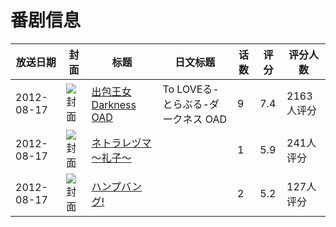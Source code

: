 # 番剧信息

|放送日期|封面|标题|日文标题|话数|评分|评分人数|
|---|---|---|---|---|---|---|
|2012-08-17|![封面](https://lain.bgm.tv/pic/cover/c/07/a4/45884_cdz4x.jpg)|[出包王女Darkness OAD](https://bangumi.tv/subject/45884)|To LOVEる-とらぶる-ダークネス OAD|9|7.4|2163人评分|
|2012-08-17|![封面](https://bangumi.tv/img/no_icon_subject.png)|[ネトラレヅマ ～礼子～](https://bangumi.tv/subject/57267)||1|5.9|241人评分|
|2012-08-17|![封面](https://bangumi.tv/img/no_icon_subject.png)|[ハンプバング!](https://bangumi.tv/subject/57268)||2|5.2|127人评分|

